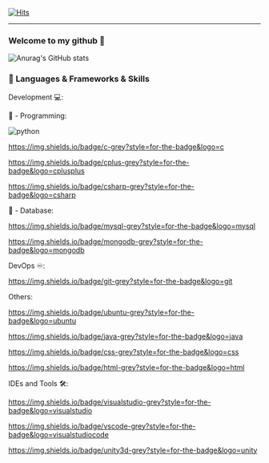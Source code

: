 [![Hits](https://hits.seeyoufarm.com/api/count/incr/badge.svg?url=https%3A%2F%2Fgithub.com%2Fakillness%2Fhit-counter&count_bg=%23E81233&title_bg=%23555555&icon=happycow.svg&icon_color=%23E7E7E7&title=hits&edge_flat=false)](https://hits.seeyoufarm.com)

---
 
### Welcome to my github 👋

![Anurag's GitHub stats](https://github-readme-stats.vercel.app/api?username=akillness&show_icons=true&theme=transparent)


### 🔨 Languages & Frameworks & Skills

Development 💻:

🙈 - Programming:


![python](https://img.shields.io/badge/python-grey?style=for-the-badge&logo=python)

https://img.shields.io/badge/c-grey?style=for-the-badge&logo=c 

https://img.shields.io/badge/cplus-grey?style=for-the-badge&logo=cplusplus 

https://img.shields.io/badge/csharp-grey?style=for-the-badge&logo=csharp  

🙊 - Database:


https://img.shields.io/badge/mysql-grey?style=for-the-badge&logo=mysql 

https://img.shields.io/badge/mongodb-grey?style=for-the-badge&logo=mongodb

DevOps ♾️:


https://img.shields.io/badge/git-grey?style=for-the-badge&logo=git


Others:


https://img.shields.io/badge/ubuntu-grey?style=for-the-badge&logo=ubuntu 

https://img.shields.io/badge/java-grey?style=for-the-badge&logo=java 

https://img.shields.io/badge/css-grey?style=for-the-badge&logo=css

https://img.shields.io/badge/html-grey?style=for-the-badge&logo=html 

IDEs and Tools 🛠:


https://img.shields.io/badge/visualstudio-grey?style=for-the-badge&logo=visualstudio 

https://img.shields.io/badge/vscode-grey?style=for-the-badge&logo=visualstudiocode 

https://img.shields.io/badge/unity3d-grey?style=for-the-badge&logo=unity 




<!--
**akillness/akillness** is a ✨ _special_ ✨ repository because its `README.md` (this file) appears on your GitHub profile.

Here are some ideas to get you started:

- 🔭 I’m currently working on ...
- 🌱 I’m currently learning ...
- 👯 I’m looking to collaborate on ...
- 🤔 I’m looking for help with ...
- 💬 Ask me about ...
- 📫 How to reach me: ...
- 😄 Pronouns: ...
- ⚡ Fun fact: ...
-->
